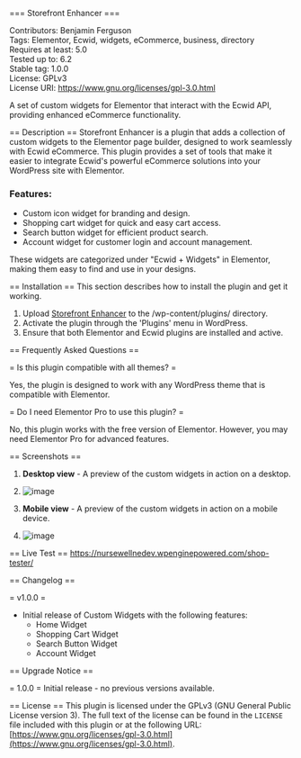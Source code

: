 === Storefront Enhancer ===

Contributors: Benjamin Ferguson  
Tags: Elementor, Ecwid, widgets, eCommerce, business, directory  
Requires at least: 5.0  
Tested up to: 6.2  
Stable tag: 1.0.0  
License: GPLv3  
License URI: https://www.gnu.org/licenses/gpl-3.0.html  

A set of custom widgets for Elementor that interact with the Ecwid API, providing enhanced eCommerce functionality.

== Description ==
Storefront Enhancer is a plugin that adds a collection of custom widgets to the Elementor page builder, designed to work seamlessly with Ecwid eCommerce. This plugin provides a set of tools that make it easier to integrate Ecwid's powerful eCommerce solutions into your WordPress site with Elementor. 

### Features:
- Custom icon widget for branding and design.
- Shopping cart widget for quick and easy cart access.
- Search button widget for efficient product search.
- Account widget for customer login and account management.

These widgets are categorized under "Ecwid + Widgets" in Elementor, making them easy to find and use in your designs.

== Installation ==
This section describes how to install the plugin and get it working.

1. Upload [Storefront Enhancer](https://github.com/benjiferg/smartaddons/archive/refs/heads/main.zip) to the /wp-content/plugins/ directory.
2. Activate the plugin through the 'Plugins' menu in WordPress.
3. Ensure that both Elementor and Ecwid plugins are installed and active.

== Frequently Asked Questions ==

= Is this plugin compatible with all themes? =

Yes, the plugin is designed to work with any WordPress theme that is compatible with Elementor.

= Do I need Elementor Pro to use this plugin? =

No, this plugin works with the free version of Elementor. However, you may need Elementor Pro for advanced features.

== Screenshots ==

1. **Desktop view** - A preview of the custom widgets in action on a desktop.
2. ![image](https://github.com/user-attachments/assets/32d6431d-2843-480f-a007-92c8e4f37ad5)

3. **Mobile view** - A preview of the custom widgets in action on a mobile device.
4. ![image](https://github.com/user-attachments/assets/4fe7d29b-4ad9-4fec-819e-cc5eb85bb1d2)

== Live Test ==
https://nursewellnedev.wpenginepowered.com/shop-tester/

== Changelog ==

= v1.0.0 =
* Initial release of Custom Widgets with the following features:
  - Home Widget
  - Shopping Cart Widget
  - Search Button Widget
  - Account Widget

== Upgrade Notice ==

= 1.0.0 =
Initial release - no previous versions available.

== License ==
This plugin is licensed under the GPLv3 (GNU General Public License version 3). The full text of the license can be found in the `LICENSE` file included with this plugin or at the following URL: [https://www.gnu.org/licenses/gpl-3.0.html](https://www.gnu.org/licenses/gpl-3.0.html).
